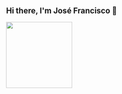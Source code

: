 ## Hi there, I'm José Francisco 👋
<div>
  <img height="180em" src="https://github-readme-stats.vercel.app/api/top-langs/?username=anuraghazra&layout=compact">
</div>
<!--
**netojkk/netojkk** is a ✨ _special_ ✨ repository because its `README.md` (this file) appears on your GitHub profile.

Here are some ideas to get you started:

- 🔭 I’m currently working on ...
- 🌱 I’m currently learning ...
- 👯 I’m looking to collaborate on ...
- 🤔 I’m looking for help with ...
- 💬 Ask me about ...
- 📫 How to reach me: ...
- 😄 Pronouns: ...
- ⚡ Fun fact: ...
-->
